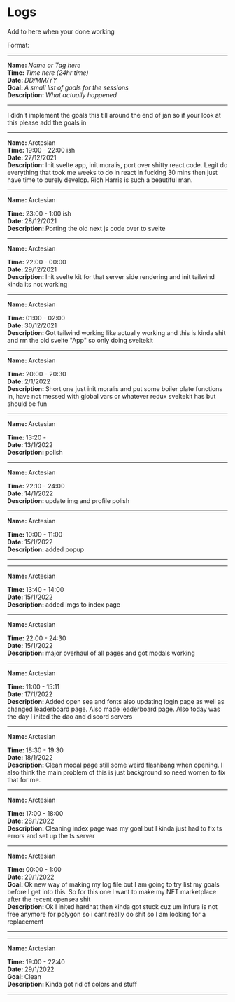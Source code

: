 # Logs

Add to here when your done working

Format:

<hr>
<strong>Name: </strong><em>Name or Tag here</em> 
<br>
<strong>Time: </strong>  <em>Time here (24hr time)</em> 
<br>
<strong>Date: </strong>  <em>DD/MM/YY</em> 
<br>
<strong>Goal: </strong> <em>A small list of goals for the sessions</em>
<br>
<strong>Description: </strong> <em>What actually happened</em>

<hr>
I didn't implement the goals this till around the end of jan so if your look at this please add the goals in 
<hr>
<strong>Name: </strong>
Arctesian
<br>
<strong>Time: </strong> 19:00 - 22:00 ish
<br>
<strong>Date: </strong>
27/12/2021
<br>
<strong>Description: </strong>Init svelte app, init moralis, port over shitty react code. Legit do everything that took me weeks to do in react in fucking 30 mins then just have time to purely develop. Rich Harris is such a beautiful man.

<hr>
<strong>Name: </strong>
Arctesian
<br>

<strong>Time: </strong> 23:00 - 1:00 ish
<br>
<strong>Date: </strong>
28/12/2021
<br>
<strong>Description: </strong>Porting the old next js code over to svelte

<hr>

<strong>Name: </strong>
Arctesian
<br>

<strong>Time: </strong> 22:00 - 00:00
<br>
<strong>Date: </strong>
29/12/2021
<br>
<strong>Description: </strong>Init svelte kit for that server side rendering and init tailwind kinda its not working

<hr>

<strong>Name: </strong>
Arctesian
<br>

<strong>Time: </strong> 01:00 - 02:00
<br>
<strong>Date: </strong>
30/12/2021
<br>
<strong>Description: </strong>Got tailwind working like actually working and this is kinda shit and rm the old svelte "App" so only doing sveltekit

<hr>

<strong>Name: </strong>
Arctesian
<br>

<strong>Time: </strong> 20:00 - 20:30
<br>
<strong>Date: </strong>
2/1/2022
<br>
<strong>Description: </strong> Short one just init moralis and put some boiler plate functions in, have not messed with global vars or whatever redux sveltekit has but should be fun

<hr>

<strong>Name: </strong>
Arctesian
<br>

<strong>Time: </strong> 13:20 -
<br>
<strong>Date: </strong>
13/1/2022
<br>
<strong>Description: </strong> polish

<hr>

<strong>Name: </strong>
Arctesian
<br>

<strong>Time: </strong> 22:10 - 24:00
<br>
<strong>Date: </strong>
14/1/2022
<br>
<strong>Description: </strong> update img and profile polish

<hr>

<strong>Name: </strong>
Arctesian
<br>

<strong>Time: </strong> 10:00 - 11:00
<br>
<strong>Date: </strong>
15/1/2022
<br>
<strong>Description: </strong> added popup

<hr>

<hr>

<strong>Name: </strong>
Arctesian
<br>

<strong>Time: </strong> 13:40 - 14:00
<br>
<strong>Date: </strong>
15/1/2022
<br>
<strong>Description: </strong> added imgs to index page

<hr>

<strong>Name: </strong>
Arctesian
<br>

<strong>Time: </strong> 22:00 - 24:30
<br>
<strong>Date: </strong>
15/1/2022
<br>
<strong>Description: </strong> major overhaul of all pages and got modals working

<hr>

<strong>Name: </strong>
Arctesian
<br>

<strong>Time: </strong> 11:00 - 15:11
<br>
<strong>Date: </strong>
17/1/2022
<br>
<strong>Description: </strong> Added open sea and fonts also updating login page as well as changed leaderboard page. Also made leaderboard page. Also today was the day I inited the dao and discord servers

<hr>

<strong>Name: </strong>
Arctesian
<br>

<strong>Time: </strong> 18:30 - 19:30
<br>
<strong>Date: </strong>
18/1/2022
<br>
<strong>Description: </strong> Clean modal page still some weird flashbang when opening. I also think the main problem of this is just background so need women to fix that for me.

<hr>

<strong>Name: </strong>
Arctesian
<br>

<strong>Time: </strong> 17:00 - 18:00
<br>
<strong>Date: </strong>
28/1/2022
<br>
<strong>Description: </strong> Cleaning index page was my goal but I kinda just had to fix ts errors and set up the ts server

<hr>

<strong>Name: </strong>
Arctesian
<br>

<strong>Time: </strong> 00:00 - 1:00
<br>
<strong>Date: </strong>
29/1/2022
<br>
<strong>Goal: </strong> Ok new way of making my log file but I am going to try list my goals before I get into this. So for this one I want to make my NFT marketplace after the recent opensea shit
</br>
<strong>Description: </strong>
Ok I inited hardhat then kinda got stuck cuz um infura is not free anymore for polygon so i cant really do shit so I am looking for a replacement

<hr>


<hr>

<strong>Name: </strong>
Arctesian
<br>

<strong>Time: </strong> 19:00 - 22:40
<br>
<strong>Date: </strong>
29/1/2022
<br>
<strong>Goal: </strong> Clean
</br>
<strong>Description: </strong>
Kinda got rid of colors and stuff
<hr>